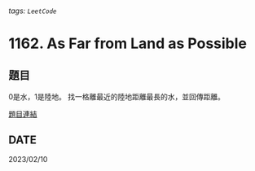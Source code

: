 ###### tags: `LeetCode`
# 1162. As Far from Land as Possible

## 題目
0是水，1是陸地。
找一格離最近的陸地距離最長的水，並回傳距離。

<a href = "https://leetcode.com/problems/as-far-from-land-as-possible/description/"><i class="	fa fa-bug"></i> 題目連結</a>

## DATE

2023/02/10
